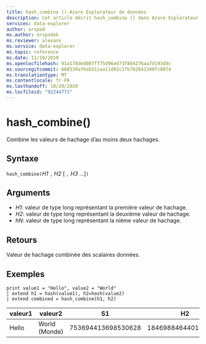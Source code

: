 ```yaml
---
title: hash_combine ()-Azure Explorateur de données
description: Cet article décrit hash_combine () dans Azure Explorateur de données.
services: data-explorer
author: orspod
ms.author: orspodek
ms.reviewer: alexans
ms.service: data-explorer
ms.topic: reference
ms.date: 11/19/2019
ms.openlocfilehash: 91a178ded007ff75d96ed73f864276aa7d193d8c
ms.sourcegitcommit: 608539af6ab511aa11d82c17b782641340fc8974
ms.translationtype: MT
ms.contentlocale: fr-FR
ms.lasthandoff: 10/20/2020
ms.locfileid: "92244773"
---
```

# <a name="hash_combine"></a>hash_combine()

Combine les valeurs de hachage d’au moins deux hachages.

## <a name="syntax"></a>Syntaxe

`hash_combine(`*H1* `,` *H2* [ `,` *H3* ...]`)`

## <a name="arguments"></a>Arguments

* *H1*: valeur de type long représentant la première valeur de hachage.
* *H2*: valeur de type long représentant la deuxième valeur de hachage.
* *hN*: valeur de type long représentant la nième valeur de hachage.

## <a name="returns"></a>Retours

Valeur de hachage combinée des scalaires données.

## <a name="examples"></a>Exemples

<!-- csl: https://help.kusto.windows.net:443/Samples -->
```kusto
print value1 = "Hello", value2 = "World"
| extend h1 = hash(value1), h2=hash(value2)
| extend combined = hash_combine(h1, h2)
```

|valeur1|valeur2|S1|H2|associés|
|---|---|---|---|---|
|Hello|World (Monde)|753694413698530628|1846988464401551951|-1440138333540407281|

